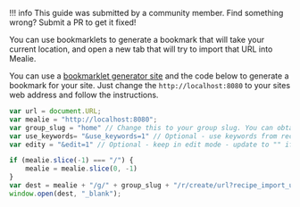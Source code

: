 <!-- prettier-ignore -->
!!! info
    This guide was submitted by a community member. Find something wrong? Submit a PR to get it fixed!

You can use bookmarklets to generate a bookmark that will take your current location, and open a new tab that will try to import that URL into Mealie.

You can use a [bookmarklet generator site](https://caiorss.github.io/bookmarklet-maker/) and the code below to generate a bookmark for your site. Just change the `http://localhost:8080` to your sites web address and follow the instructions.

```js
var url = document.URL;
var mealie = "http://localhost:8080";
var group_slug = "home" // Change this to your group slug. You can obtain this from your URL after logging-in to Mealie
var use_keywords= "&use_keywords=1" // Optional - use keywords from recipe - update to "" if you don't want that
var edity = "&edit=1" // Optional - keep in edit mode - update to "" if you don't want that

if (mealie.slice(-1) === "/") {
    mealie = mealie.slice(0, -1)
}
var dest = mealie + "/g/" + group_slug + "/r/create/url?recipe_import_url=" + url + use_keywords + edity;
window.open(dest, "_blank");
```
